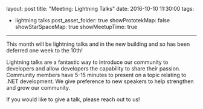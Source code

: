 layout: post
title: "Meeting: Lightning Talks"
date: 2016-10-10 11:30:00
tags:
- lightning talks
post_asset_folder: true
showPrototekMap: false
showStarSpaceMap: true
showMeetupTime: true
---

This month will be lightning talks and in the new building and so has been deferred one week to the 10th!

Lightning talks are a fantastic way to introduce our community to developers and allow developers the capability to share their passion. Community members have 5-15 minutes to present on a topic relating to .NET development. We give preference to new speakers to help strengthen and grow our community.

If you would like to give a talk, please reach out to us!
